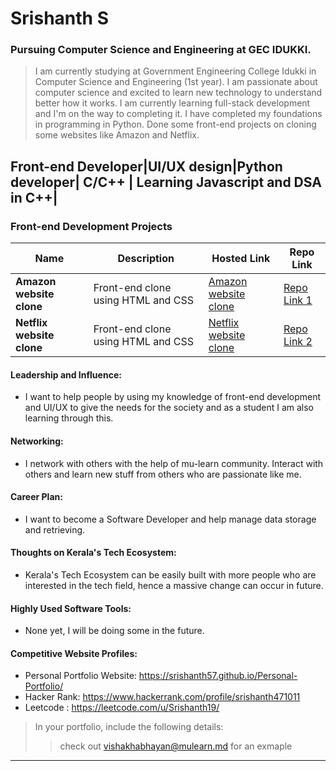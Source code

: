 # Srishanth S 

### Pursuing Computer Science and Engineering at GEC IDUKKI.

> I am currently studying at Government Engineering College Idukki in Computer Science and Engineering (1st year). I am passionate about computer science and excited  to learn new technology to understand better how it works. I am currently learning full-stack development and I'm on the way to completing it. I have completed my foundations in programming in Python. Done some front-end projects on cloning some websites like Amazon and Netflix.   


## Front-end Developer|UI/UX design|Python developer| C/C++ | Learning Javascript and DSA in C++|

### Front-end Development Projects

| Name                | Description                                                               | Hosted Link                              | Repo Link                                                      |
|---------------------|---------------------------------------------------------------------------|------------------------------------------|----------------------------------------------------------------|
| **Amazon website clone**  | Front-end clone using HTML and CSS                                             | [Amazon website clone](https://srishanth57.github.io/AMAZON-CLONE-PROJECT/)    | [Repo Link 1](https://github.com/Srishanth57/AMAZON-CLONE-PROJECT)             |
| **Netflix website clone**  | Front-end clone using HTML and CSS                                             | [Netflix website clone](https://srishanth57.github.io/Netflix-clone-page/)    | [Repo Link 2](https://github.com/Srishanth57/Netflix-clone-page)             |

#### Leadership and Influence:

- I want to help people by using my knowledge of front-end development and UI/UX to give the needs for the society and as a student I am also learning through this.

#### Networking:

- I network with others with the help of mu-learn community. Interact with others and learn new stuff from others who are passionate like me.
#### Career Plan:

- I want to become a Software Developer and help manage data storage and retrieving. 

#### Thoughts on Kerala's Tech Ecosystem:

- Kerala's Tech Ecosystem can be easily built with more people who are interested in the tech field, hence a massive change can occur in future.


#### Highly Used Software Tools:

- None yet, I will be doing some in the future.

#### Competitive Website Profiles:

- Personal Portfolio Website: https://srishanth57.github.io/Personal-Portfolio/
- Hacker Rank: https://www.hackerrank.com/profile/srishanth471011
- Leetcode : https://leetcode.com/u/Srishanth19/



> In your portfolio, include the following details:
>> check out [vishakhabhayan@mulearn.md](./profiles/vishakhabhayan@mulearn.md) for an exmaple

---

